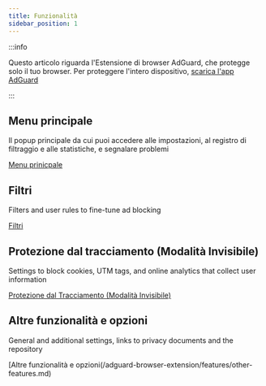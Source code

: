 ```yaml
---
title: Funzionalità
sidebar_position: 1
---
```


:::info

Questo articolo riguarda l'Estensione di browser AdGuard, che protegge solo il tuo browser. Per proteggere l'intero dispositivo, [scarica l'app AdGuard](https://agrd.io/download-kb-adblock)

:::

## Menu principale

Il popup principale da cui puoi accedere alle impostazioni, al registro di filtraggio e alle statistiche, e segnalare problemi

[Menu prinicpale](/adguard-browser-extension/features/main-menu.md)

## Filtri

Filters and user rules to fine-tune ad blocking

[Filtri](/adguard-browser-extension/features/filters.md)

## Protezione dal tracciamento (Modalità Invisibile)

Settings to block cookies, UTM tags, and online analytics that collect user information

[Protezione dal Tracciamento (Modalità Invisibile)](/adguard-browser-extension/features/stealth-mode.md)

## Altre funzionalità e opzioni

General and additional settings, links to privacy documents and the repository

[Altre funzionalità e opzioni(/adguard-browser-extension/features/other-features.md)
